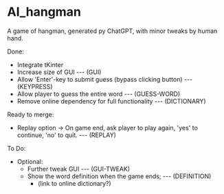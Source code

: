 # AI_hangman
A game of hangman, generated py ChatGPT, with minor tweaks by human hand.

Done:
  + Integrate tKinter
  + Increase size of GUI --- (GUI)
  + Allow 'Enter'-key to submit guess (bypass clicking button) --- (KEYPRESS)
  + Allow player to guess the entire word --- (GUESS-WORD)
  + Remove online dependency for full functionality --- (DICTIONARY)

Ready to merge:
  + Replay option -> On game end, ask player to play again, 'yes' to continue, 'no' to quit. --- (REPLAY)

To Do:
  + Optional:
      - Further tweak GUI --- (GUI-TWEAK)
      - Show the word definition when the game ends; --- (DEFINITION)
        + (link to online dictionary?)
